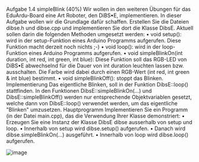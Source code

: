 Aufgabe 1.4 simpleBlink (40%)
Wir wollen in den weiteren Übungen für das EduArdu-Board eine Art Roboter, den DiBS▪E, implementieren. In dieser Aufgabe wollen wir die Grundlage dafür schaffen.
Erstellen Sie die Dateien dibse.h und dibse.cpp und implementieren Sie dort die Klasse DibsE. Aktuell sollen darin die folgenden Methoden umgesetzt werden:
	• void setup(): wird in der setup-Funktion eines Arduino Programms aufgerufen. Diese Funktion macht derzeit noch nichts ;-)
	• void loop(): wird in der loop-Funktion eines Arduino Programms aufgerufen.
	• void simpleBlinkOn(int duration, int red, int green, int blue): Diese Funktion soll das RGB-LED von DiBS▪E abwechselnd für die Dauer von int duration leuchten lassen bzw. ausschalten. Die Farbe wird dabei durch einen RGB-Wert (int red, int green & int blue) bestimmt.
	• void simpleBlinkOff(): stoppt das Blinken.
Implementierung
Das eigentliche Blinken, soll in der Funktion DibsE::loop() stattfinden. In den Funktionen DibsE::simpleBlinkOn(...) und DibsE::simpleBlinkOff() werden nur entsprechende Objektvariablen gesetzt, welche dann von DibsE::loop() verwendet werden, um das eigentliche "Blinken" umzusetzen.
Hauptprogramm
Implementieren Sie ein Programm (in der Datei main.cpp), das die Verwendung Ihrer Klasse demonstriert:
	• Erzeugen Sie eine Instanz der Klasse DibsE dibse ausserhalb von setup und loop.
	• Innerhalb von setup wird dibse.setup() aufgerufen.
	• Danach wird dibse.simpleBlinkOn(...) ausgeführt.
	• Innerhalb von loop wird dibse.loop() aufgerufen.

![image](https://github.com/claner2804/Embedded-Systems-hw01-04/assets/131294860/717c7beb-7e7e-4e9a-8586-034aa6d8f4e3)
